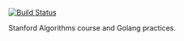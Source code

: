[![Build Status](https://travis-ci.org/denizeren/stanford_algo.svg?branch=master)](https://travis-ci.org/denizeren/stanford_algo)

Stanford Algorithms course and Golang practices.
